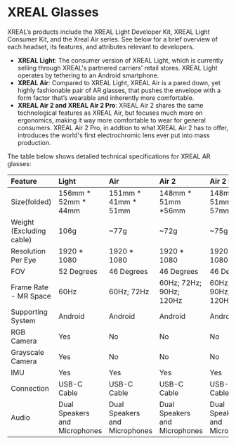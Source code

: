 # XREAL Glasses

XREAL’s products include the XREAL Light Developer Kit, XREAL Light Consumer Kit, and the Xreal Air series. See below for a brief overview of each headset, its features, and attributes relevant to developers.

- **XREAL Light**: The consumer version of XREAL Light, which is currently selling through XREAL's partnered carriers’ retail stores. XREAL Light operates by tethering to an Android smartphone.
- **XREAL Air**: Compared to XREAL Light, XREAL Air is a pared down, yet highly fashionable pair of AR glasses, that pushes the envelope with a form factor that’s wearable and inherently more comfortable.
- **XREAL Air 2 and XREAL Air 2 Pro**: XREAL Air 2 shares the same technological features as XREAL Air, but focuses much more on ergonomics, making it way more comfortable to wear for general consumers. XREAL Air 2 Pro, in addtion to what XREAL Air 2 has to offer, introduces the world's first electrochromic lens ever put into mass production.

The table below shows detailed technical specifications for XREAL AR glasses:



| Feature                  | Light                         | Air                           | Air 2                         | Air 2 Pro                     | Air 2 Ultra                   |
| :----------------------- | :---------------------------- | :---------------------------- | :---------------------------- | :---------------------------- | :---------------------------- |
| Size(folded)             | 156mm * 52mm * 44mm           | 151mm * 41mm * 51mm           | 148mm * 51mm *56mm            | 148mm * 51mm * 57mm           | 148.5mm *48mm *60mm           |
| Weight (Excluding cable) | 106g                          | ~77g                          | ~72g                          | ~75g                          | ~80g                          |
| Resolution Per Eye       | 1920 * 1080                   | 1920 * 1080                   | 1920 * 1080                   | 1920 * 1080                   | 1920 * 1080                   |
| FOV                      | 52 Degrees                    | 46 Degrees                    | 46 Degrees                    | 46 Degrees                    | 52 Degrees                    |
| Frame Rate - MR Space    | 60Hz                          | 60Hz; 72Hz                    | 60Hz; 72Hz; 90Hz; 120Hz       | 60Hz; 72Hz; 90Hz; 120Hz       | 60Hz; 72Hz; 90Hz; 120Hz       |
| Supporting System        | Android                       | Android                       | Android                       | Android                       | Android                       |
| RGB Camera               | Yes                           | No                            | No                            | No                            | No                            |
| Grayscale Camera         | Yes                           | No                            | No                            | No                            | Yes                           |
| IMU                      | Yes                           | Yes                           | Yes                           | Yes                           | Yes                           |
| Connection               | USB-C Cable                   | USB-C Cable                   | USB-C Cable                   | USB-C Cable                   | USB-C Cable                   |
| Audio                    | Dual Speakers and Microphones | Dual Speakers and Microphones | Dual Speakers and Microphones | Dual Speakers and Microphones | Dual Speakers and Microphones |
